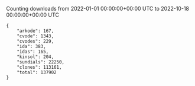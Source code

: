 
Counting downloads from 2022-01-01 00:00:00+00:00 UTC to 2022-10-18 00:00:00+00:00 UTC

```
{
    "arkode": 167,
    "cvode": 1343,
    "cvodes": 229,
    "ida": 383,
    "idas": 165,
    "kinsol": 204,
    "sundials": 22250,
    "clones": 113161,
    "total": 137902
}
```
